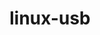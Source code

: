 ---
parent_project: linux
permalink: /engineering/projects/linux/linux-usb/
project_link_name: linux-usb
project_url: http://git.kernel.org/?p=linux/kernel/git/gregkh/usb-2.6.git;a=commit;h=
statsAvailable: 'true'
title: linux-usb
---